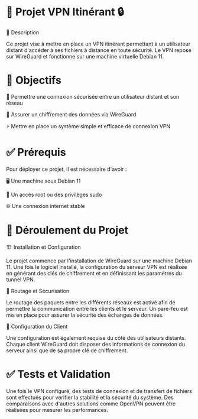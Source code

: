 # 🚀 Projet VPN Itinérant 🔒

📝 Description

Ce projet vise à mettre en place un VPN itinérant permettant à un utilisateur distant d'accéder à ses fichiers à distance en toute sécurité. Le VPN repose sur WireGuard et fonctionne sur une machine virtuelle Debian 11.

# 🎯 Objectifs

🔐 Permettre une connexion sécurisée entre un utilisateur distant et son réseau

🔑 Assurer un chiffrement des données via WireGuard

⚡ Mettre en place un système simple et efficace de connexion VPN

# ✅ Prérequis

Pour déployer ce projet, il est nécessaire d'avoir :

🖥️ Une machine sous Debian 11

🔧 Un accès root ou des privilèges sudo

🌐 Une connexion internet stable

# 📌 Déroulement du Projet

🏗️ Installation et Configuration

Le projet commence par l'installation de WireGuard sur une machine Debian 11. Une fois le logiciel installé, la configuration du serveur VPN est réalisée en générant des clés de chiffrement et en définissant les paramètres du tunnel VPN.

🔄 Routage et Sécurisation

Le routage des paquets entre les différents réseaux est activé afin de permettre la communication entre les clients et le serveur. Un pare-feu est mis en place pour assurer la sécurité des échanges de données.

📡 Configuration du Client

Une configuration est également requise du côté des utilisateurs distants. Chaque client WireGuard doit disposer des informations de connexion du serveur ainsi que de sa propre clé de chiffrement.

# ✅ Tests et Validation

Une fois le VPN configuré, des tests de connexion et de transfert de fichiers sont effectués pour vérifier la stabilité et la sécurité du système. Des comparaisons avec d'autres solutions comme OpenVPN peuvent être réalisées pour mesurer les performances.
